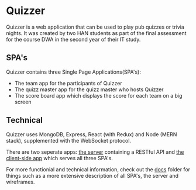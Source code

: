 # Quizzer
Quizzer is a web application that can be used to play pub quizzes or trivia nights. It was created by two HAN students as part of the final assessment for the course DWA in the second year of their IT study.

## SPA's
Quizzer contains three Single Page Applications(SPA's):
 - The team app for the participants of Quizzer
 - The quizz master app for the quizz master who hosts Quizzer
 - The score board app which displays the score for each team on a big screen

## Technical
Quizzer uses MongoDB, Express, React (with Redux) and Node (MERN stack), supplemented with the WebSocket protocol.

There are two seperate apps: [the server](quizzer-server) containing a RESTful API and [the client-side app](quizzer-client) which serves all three SPA's.

For more functionial and technical information, check out the [docs](/docs) folder for things such as a more extensive description of all SPA's, the server and wireframes.